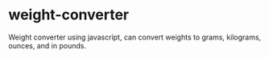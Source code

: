 # weight-converter
Weight converter using javascript, can convert weights to grams, kilograms, ounces, and in pounds. 
